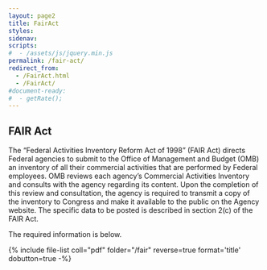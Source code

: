 ```yaml
---
layout: page2
title: FairAct
styles:
sidenav:
scripts:
#  - /assets/js/jquery.min.js
permalink: /fair-act/
redirect_from:
  - /FairAct.html
  - /FairAct/
#document-ready:
#  - getRate();
---
```


## FAIR Act

The “Federal Activities Inventory Reform Act of 1998” (FAIR Act) directs Federal agencies to submit to the Office of Management and Budget (OMB) an inventory of all their commercial activities that are performed by Federal employees. OMB reviews each agency’s Commercial Activities Inventory and consults with the agency regarding its content. Upon the completion of this review and consultation, the agency is required to transmit a copy of the inventory to Congress and make it available to the public on the Agency website. The specific data to be posted is described in section 2(c) of the FAIR Act.

The required information is below.

{% include file-list coll="pdf" folder="/fair" reverse=true format='title' dobutton=true -%}

<!-- CONTENT END -->
